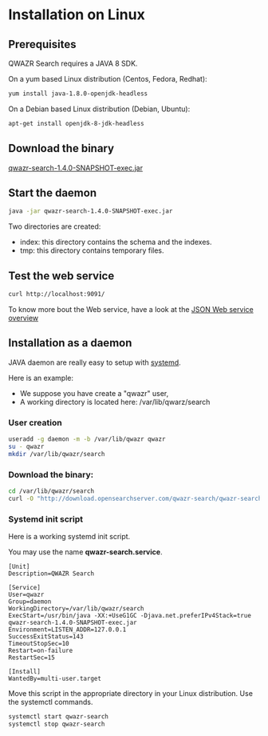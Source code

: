 Installation on Linux
=====================

Prerequisites
-------------

QWAZR Search requires a JAVA 8 SDK.

On a yum based Linux distribution (Centos, Fedora, Redhat):

```bash
yum install java-1.8.0-openjdk-headless
```

On a Debian based Linux distribution (Debian, Ubuntu):

```bash
apt-get install openjdk-8-jdk-headless
```

Download the binary
-------------------

[qwazr-search-1.4.0-SNAPSHOT-exec.jar](http://download.opensearchserver.com/qwazr-search/qwazr-search-1.4.0-SNAPSHOT-exec.jar)


Start the daemon
----------------

```bash
java -jar qwazr-search-1.4.0-SNAPSHOT-exec.jar
```

Two directories are created:

- index: this directory contains the schema and the indexes.
- tmp: this directory contains temporary files.

Test the web service
--------------------

```bash
curl http://localhost:9091/
```

To know more bout the Web service, have a look at the [JSON Web service overview](webservice.md)


Installation as a daemon
------------------------

JAVA daemon are really easy to setup with [systemd](https://en.wikipedia.org/wiki/Systemd).

Here is an example:
- We suppose you have create a "qwazr" user,
- A working directory is located here: /var/lib/qwarz/search

### User creation

```bash
useradd -g daemon -m -b /var/lib/qwazr qwazr
su - qwazr
mkdir /var/lib/qwazr/search
```

### Download the binary:

```bash
cd /var/lib/qwazr/search
curl -O "http://download.opensearchserver.com/qwazr-search/qwazr-search-1.4.0-SNAPSHOT-exec.jar"
```

### Systemd init script

Here is a working systemd init script.

You may use the name **qwazr-search.service**.

```
[Unit]
Description=QWAZR Search

[Service]
User=qwazr
Group=daemon
WorkingDirectory=/var/lib/qwazr/search
ExecStart=/usr/bin/java -XX:+UseG1GC -Djava.net.preferIPv4Stack=true qwazr-search-1.4.0-SNAPSHOT-exec.jar
Environment=LISTEN_ADDR=127.0.0.1
SuccessExitStatus=143
TimeoutStopSec=10
Restart=on-failure
RestartSec=15

[Install]
WantedBy=multi-user.target
```

Move this script in the appropriate directory in your Linux distribution.
Use the systemctl commands.

```bash
systemctl start qwazr-search
systemctl stop qwazr-search
```